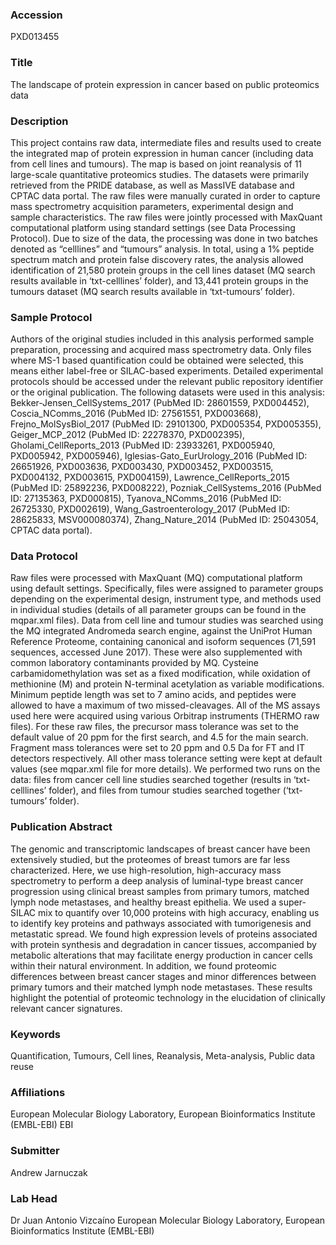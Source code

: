 ### Accession
PXD013455

### Title
The landscape of protein expression in cancer based on public proteomics data

### Description
This project contains raw data, intermediate files and results used to create the integrated map of protein expression in human cancer (including data from cell lines and tumours). The map is based on joint reanalysis of 11 large-scale quantitative proteomics studies. The datasets were primarily retrieved from the PRIDE database, as well as MassIVE database and CPTAC data portal. The raw files were manually curated in order to capture mass spectrometry acquisition parameters, experimental design and sample characteristics. The raw files were jointly processed with MaxQuant computational platform using standard settings (see Data Processing Protocol). Due to size of the data, the processing was done in two batches denoted as “celllines” and “tumours” analysis. In total, using a 1% peptide spectrum match and protein false discovery rates, the analysis allowed identification of 21,580 protein groups in the cell lines dataset (MQ search results available in ‘txt-celllines’ folder), and 13,441 protein groups in the tumours dataset (MQ search results available in ‘txt-tumours’ folder).

### Sample Protocol
Authors of the original studies included in this analysis performed sample preparation, processing and acquired mass spectrometry data. Only files where MS-1 based quantification could be obtained were selected, this means either label-free or SILAC-based experiments. Detailed experimental protocols should be accessed under the relevant public repository identifier or the original publication. The following datasets were used in this analysis: Bekker-Jensen_CellSystems_2017 (PubMed ID: 28601559, PXD004452), Coscia_NComms_2016 (PubMed ID: 27561551, PXD003668), Frejno_MolSysBiol_2017 (PubMed ID: 29101300, PXD005354, PXD005355), Geiger_MCP_2012 (PubMed ID: 22278370, PXD002395), Gholami_CellReports_2013 (PubMed ID: 23933261, PXD005940, PXD005942, PXD005946), Iglesias-Gato_EurUrology_2016 (PubMed ID: 26651926, PXD003636, PXD003430, PXD003452, PXD003515, PXD004132, PXD003615, PXD004159), Lawrence_CellReports_2015 (PubMed ID: 25892236, PXD008222), Pozniak_CellSystems_2016 (PubMed ID: 27135363, PXD000815), Tyanova_NComms_2016 (PubMed ID: 26725330, PXD002619), Wang_Gastroenterology_2017 (PubMed ID: 28625833, MSV000080374), Zhang_Nature_2014 (PubMed ID: 25043054, CPTAC data portal).

### Data Protocol
Raw files were processed with MaxQuant (MQ) computational platform using default settings. Specifically, files were assigned to parameter groups depending on the experimental design, instrument type, and methods used in individual studies (details of all parameter groups can be found in the mqpar.xml files). Data from cell line and tumour studies was searched using the MQ integrated Andromeda search engine, against the UniProt Human Reference Proteome, containing canonical and isoform sequences (71,591 sequences, accessed June 2017). These were also supplemented with common laboratory contaminants provided by MQ.  Cysteine carbamidomethylation was set as a fixed modification, while oxidation of methionine (M) and protein N-terminal acetylation as variable modifications. Minimum peptide length was set to 7 amino acids, and peptides were allowed to have a maximum of two missed-cleavages. All of the MS assays used here were acquired using various Orbitrap instruments (THERMO raw files). For these raw files, the precursor mass tolerance was set to the default value of 20 ppm for the first search, and 4.5 for the main search. Fragment mass tolerances were set to 20 ppm and 0.5 Da for FT and IT detectors respectively. All other mass tolerance setting were kept at default values (see mqpar.xml file for more details). We performed two runs on the data: files from cancer cell line studies searched together (results in ‘txt-celllines’ folder), and files from tumour studies searched together (‘txt-tumours’ folder).

### Publication Abstract
The genomic and transcriptomic landscapes of breast cancer have been extensively studied, but the proteomes of breast tumors are far less characterized. Here, we use high-resolution, high-accuracy mass spectrometry to perform a deep analysis of luminal-type breast cancer progression using clinical breast samples from primary tumors, matched lymph node metastases, and healthy breast epithelia. We used a super-SILAC mix to quantify over 10,000 proteins with high accuracy, enabling us to identify key proteins and pathways associated with tumorigenesis and metastatic spread. We found high expression levels of proteins associated with protein synthesis and degradation in cancer tissues, accompanied by metabolic alterations that may facilitate energy production in cancer cells within their natural environment. In addition, we found proteomic differences between breast cancer stages and minor differences between primary tumors and their matched lymph node metastases. These results highlight the potential of proteomic technology in the elucidation of clinically relevant cancer signatures.

### Keywords
Quantification, Tumours, Cell lines, Reanalysis, Meta-analysis, Public data reuse

### Affiliations
European Molecular Biology Laboratory, European Bioinformatics Institute (EMBL-EBI)
EBI

### Submitter
Andrew Jarnuczak

### Lab Head
Dr Juan Antonio Vizcaíno
European Molecular Biology Laboratory, European Bioinformatics Institute (EMBL-EBI)


